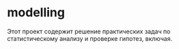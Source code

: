 # modelling
Этот проект содержит решение практических задач по статистическому анализу и проверке гипотез, включая.
